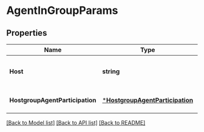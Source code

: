 # AgentInGroupParams

## Properties
Name | Type | Description | Notes
------------ | ------------- | ------------- | -------------
**Host** | **string** | The hostname of the agent. | [default to null]
**HostgroupAgentParticipation** | [***HostgroupAgentParticipation**](HostgroupAgentParticipation.md) |  | [optional] [default to null]

[[Back to Model list]](../README.md#documentation-for-models) [[Back to API list]](../README.md#documentation-for-api-endpoints) [[Back to README]](../README.md)

